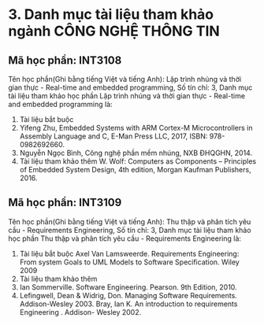 # 3. Danh mục tài liệu tham khảo ngành CÔNG NGHỆ THÔNG TIN
## Mã học phần: INT3108
Tên học phần(Ghi bằng tiếng Việt và tiếng Anh): Lập trình nhúng và thời gian thực  - Real-time and embedded programming, Số tín chỉ: 3, Danh mục tài liệu tham khảo học phần Lập trình nhúng và thời gian thực  - Real-time and embedded programming là:
1. Tài liệu bắt buộc
1. Yifeng Zhu, Embedded Systems with ARM Cortex-M Microcontrollers in Assembly Language and C, E-Man Press LLC, 2017, ISBN: 978-0982692660.
2. Nguyễn Ngọc Bình, Công nghệ phần mềm nhúng, NXB ĐHQGHN, 2014.
2. Tài liệu tham khảo thêm
W. Wolf: Computers as Components – Principles of Embedded System Design, 4th edition, Morgan Kaufman Publishers, 2016.
## Mã học phần: INT3109
Tên học phần(Ghi bằng tiếng Việt và tiếng Anh): Thu thập và phân tích yêu cầu - Requirements Engineering, Số tín chỉ: 3, Danh mục tài liệu tham khảo học phần Thu thập và phân tích yêu cầu - Requirements Engineering là:
1. Tài liệu bắt buộc
Axel Van Lamsweerde. Requirements Engineering: From system Goals to UML Models to Software Specification. Wiley 2009
2. Tài liệu tham khảo thêm
1. Ian Sommerville. Software Engineering. Pearson. 9th Edition, 2010.
2. Lefingwell, Dean & Widrig, Don. Managing Software Requirements. Addison-Wesley 2003.
Bray, Ian K. An introduction to requirements Engineering . Addison- Wesley 2002.
